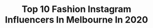 ---
title: Top 10 Fashion Instagram Influencers In Melbourne In 2020
description: >-
  Find top fashion Instagram influencers in Melbourne in 2020. Most popular hashtags: #fashion #melbourne #photography.
platform: Instagram
hits: 159
text_top: See the best Instagram profiles on inBeat.
text_bottom: Our database has 159 Instagram influencers like this in Melbourne, Australia for you to work with.
profiles:
  - username: "g.b.x.o"
    fullname: >-
      ➕🅶.🅱.🆇.🅾 ➕
    bio: >-
      England 🇬🇧 Australia 🇦🇺 Owner and Managing Director of @candormarketing #mensfashion #menslifestyle #travel #melbourneinfluencer #melbournefood
    location: "Australia"
    followers: 38620
    engagement: 280
    commentsToLikes: 0.018331
    id: ck1387pqiewej0i19qtc07e22
    verified: false
    hashtags: "#mensoutfit, #melbournephotographer, #gsp, #mensfashionblog"
  - username: "spillthezeal"
    fullname: >-
      Spill the ‘real’ zeal
    bio: >-
      Your one-stop-shop on how to be basic on Lifestyle ✨, Food 🥢, Globe-trotting 🗽 Creators @nagpal_prakriti 🇮🇳🇦🇺@weetjun 🇲🇾🇦🇺 @i_m_zaria 🇧🇩🇦🇺
    location: "Australia"
    followers: 4513
    engagement: 554
    commentsToLikes: 0.607344
    id: ckaowuqwtajex0i785jje5atu
    verified: false
    hashtags: "#flatlay, #foodstagram, #vibing, #foodfood"
  - username: "fashfitlifestyle"
    fullname: >-
      PETRA KÖNYIT©
    bio: >-
      Fashion | Fitness | Lifestyle Croatian living in AUS • Co-founder @twoevolve Owner @streetboxzagreb • www.petrakonyit.com • YOUTUBE👇🏻
    location: "Australia"
    followers: 46138
    engagement: 147
    commentsToLikes: 0.010181
    id: ck9hbm7aehglm0j78ypg3x14b
    verified: false
    hashtags: "#instablog, #instafashion, #ausinfluencersociety, #fashionblog"
  - username: "katiestaffordd"
    fullname: >-
      Katie ✖️ | Style & Fashion
    bio: >-
      Lover of good clothes, a good outfit and good wine. Blogger - Fashion - Style Melbourne - Australia Contact/Email👇🏼 B.B 🤍
    location: "Australia"
    followers: 11167
    engagement: 647
    commentsToLikes: 0.208691
    id: ck13a5esfopze0i19fsbbs2t6
    verified: false
    hashtags: "#mejuri, #mejuripartner"
  - username: "melbourne_desi_girl"
    fullname: >-
      Kiran U
    bio: >-
      Love Every bits of LIFE & Chai ▪️Beauty▪️Lifestyle▪️Fitness Lets go on world tour ! Made n Pakistan📍Melbourne 📧 PR Friendly KIRAN10 for Discount 👇🏻
    location: "Australia"
    followers: 17947
    engagement: 539
    commentsToLikes: 0.438782
    id: ck9wp3ewv7mu90j7863amar2s
    verified: false
    hashtags: "#discoverunder10k, #fashionblogger, #aussieblogger, #influencerstyle"
  - username: "kellykelly.h"
    fullname: >-
      K E L L Y   H O
    bio: >-
      Stylist . Photographer . Content Creator #Fashion | #Beauty | #Lifestyle #Melbourne, #Australia Contact and Collab please DM or Email me
    location: "Australia"
    followers: 35687
    engagement: 60
    commentsToLikes: 0.100408
    id: ck14l4wa5svbd0i190oyfztsg
    verified: false
    hashtags: "#apmfuncrazylove, #cemoyskincare, #cemoy, #macstudiofix"
  - username: "gentsempire"
    fullname: >-
      Simon | Gents Empire
    bio: >-
      📍Melbourne, AUS 🇦🇺 Fashion, Lifestyle & Travel images and content that inspire the Modern Gentleman.
    location: "Australia"
    followers: 31364
    engagement: 357
    commentsToLikes: 0.037145
    id: ck8tbx9omxjjo0j7823gm8z9v
    verified: false
    hashtags: "#gentsempire"
  - username: "danniparr"
    fullname: >-
      Danni Parr
    bio: >-
      student | adventure seeker 🦈 ocean sunsets & palms 🌴🌊 melbourne, australia 🌅 ━
    location: "Australia"
    followers: 74753
    engagement: 435
    commentsToLikes: 0.018612
    id: ck8tcgpyjzey40j78mm0gq5gx
    verified: false
    hashtags: "#weekend, #quote, #pink, #ootd"
  - username: "gigi_thepug_"
    fullname: >-
      
    bio: >-
      💗 Gigi the Pug 🇦🇺 Melbourne CBD 🌸Pink
    location: "Australia"
    followers: 39937
    engagement: 548
    commentsToLikes: 0.047456
    id: ck0ucnj9ph7j00i19hf2oy7mq
    verified: false
    hashtags: "#pug, #pugsofinstagram, #melbourne, #weeklyfluff"
  - username: "enokiiggy"
    fullname: >-
      ENOKI | The Italian Greyhound
    bio: >-
      🍄 Hi! I’m Enoki | Born 01.06.19 🇦🇺 Melbourne, Australia 🐶 I steal tissues for a living
    location: "Australia"
    followers: 13111
    engagement: 807
    commentsToLikes: 0.030467
    id: ck0u8e23272dl0i19oz09908t
    verified: false
    hashtags: "#cute, #italiangreyhounds, #puppyeyes, #dogfashion"
---